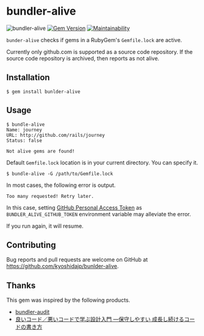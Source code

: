 # bundler-alive

![bundler-alive](https://github.com/kyoshidajp/bundler-alive/actions/workflows/ci.yml/badge.svg)
[![Gem Version](https://badge.fury.io/rb/bundler-alive.svg)](https://badge.fury.io/rb/bundler-alive)
[![Maintainability](https://api.codeclimate.com/v1/badges/a79d53257bc5e93842f6/maintainability)](https://codeclimate.com/github/kyoshidajp/bundler-alive/maintainability)

`bunder-alive` checks if gems in a RubyGem's `Gemfile.lock` are active.

Currently only github.com is supported as a source code repository. If the source code repository is archived, then reports as not alive.

## Installation

```
$ gem install bunlder-alive
```

## Usage

```
$ bundle-alive
Name: journey
URL: http://github.com/rails/journey
Status: false

Not alive gems are found!
```

Default `Gemfile.lock` location is in your current directory. You can specify it.

```
$ bundle-alive -G /path/to/Gemfile.lock
```

In most cases, the following error is output.

```
Too many requested! Retry later.
```

In this case, setting [GitHub Personal Access Token](https://docs.github.com/en/authentication/keeping-your-account-and-data-secure/creating-a-personal-access-token) as `BUNDLER_ALIVE_GITHUB_TOKEN` environment variable may alleviate the error.

If you run again, it will resume.

## Contributing

Bug reports and pull requests are welcome on GitHub at https://github.com/kyoshidajp/bunlder-alive.

## Thanks

This gem was inspired by the following products.

- [bundler-audit](https://github.com/rubysec/bundler-audit)
- [良いコード／悪いコードで学ぶ設計入門 ―保守しやすい 成長し続けるコードの書き方](https://gihyo.jp/book/2022/978-4-297-12783-1)

